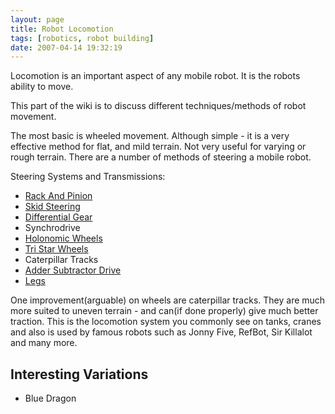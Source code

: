 ```yaml
---
layout: page
title: Robot Locomotion
tags: [robotics, robot building]
date: 2007-04-14 19:32:19
---
```

Locomotion is an important aspect of any mobile robot. It is the robots ability to move.

This part of the wiki is to discuss different techniques/methods of robot movement.

The most basic is wheeled movement. Although simple - it is a very effective method for flat, and mild terrain. Not very useful for varying or rough terrain. There are a number of methods of steering a mobile robot.

Steering Systems and Transmissions:

- [Rack And Pinion](/wiki/rack_and_pinion.html "The steering system commonly used in cars")
- [Skid Steering](/wiki/skid_steering.html "Skid Steering")
- [Differential Gear](/wiki/differential_gear.html "Aka - Diff")
- Synchrodrive
- [Holonomic Wheels](/wiki/holonomic_wheels.html "Holonomic Wheels")
- [Tri Star Wheels](/wiki/tri_star_wheels.html "An advanced form of traction")
- Caterpillar Tracks
- [Adder Subtractor Drive](/wiki/adder_subtractor_drive.html "Adder Subtractor Drive")
- [Legs](/wiki/legs.html "Legs")

One improvement(arguable) on wheels are caterpillar tracks. They are much more suited to uneven terrain - and can(if done properly) give much better traction. This is the locomotion system you commonly see on tanks, cranes and also is used by famous robots such as Jonny Five, RefBot, Sir Killalot and many more.

## Interesting Variations

- Blue Dragon
